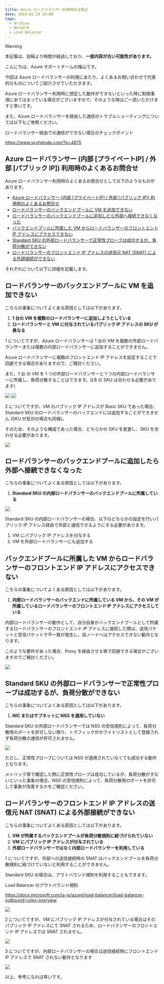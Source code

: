 ```yaml
---
title: Azure ロードバランサー利用時の注意点
date: 2019-01-29 16:00
tags:
  - Archive
  - Network
  - Load Balancer
---
```


> [!WARNING]
> 本記事は、投稿より時間が経過しており、**一部内容が古い可能性があります。**

こんにちは、Azure サポートチームの檜山です。

今回は Azure ロードバランサーの利用にあたり、よくあるお問い合わせで代表的なものについてご紹介させていただきます。

Azure ロードバランサー利用時に想定した動作ができないといった時に制限事項にあてはまっている場合がございますので、そのような時はご一読いただけますと幸いです。

また、Azure ロードバランサーを経由した通信のトラブルシューティングについては以下もご参照ください。

ロードバランサー経由での通信ができない場合のチェックポイント

https://www.syuheiuda.com/?p=4875

## Azure ロードバランサー (内部 [プライベートIP] / 外部 [パブリック IP]) 利用時のよくあるお問合せ

Azure ロードバランサー利用時のよくあるお問合せとして以下のようなものがあります。

- [Azure ロードバランサー (内部 \[プライベートIP\] / 外部 \[パブリック IP\]) 利用時のよくあるお問合せ](#azure-ロードバランサー-内部-プライベートip--外部-パブリック-ip-利用時のよくあるお問合せ)
- [ロードバランサーのバックエンドプールに VM を追加できない](#ロードバランサーのバックエンドプールに-vm-を追加できない)
- [ロードバランサーのバックエンドプールに追加したら外部へ接続できなくなった](#ロードバランサーのバックエンドプールに追加したら外部へ接続できなくなった)
- [バックエンドプールに所属した VM からロードバランサーのフロントエンド IP アドレスにアクセスできない](#バックエンドプールに所属した-vm-からロードバランサーのフロントエンド-ip-アドレスにアクセスできない)
- [Standard SKU の外部ロードバランサーで正常性プローブは成功するが、負荷分散ができない](#standard-sku-の外部ロードバランサーで正常性プローブは成功するが負荷分散ができない)
- [ロードバランサーのフロントエンド IP アドレスの送信元 NAT (SNAT) による外部接続ができない](#ロードバランサーのフロントエンド-ip-アドレスの送信元-nat-snat-による外部接続ができない)

それぞれについて以下に詳細を記載します。

<a id="1"></a>

## ロードバランサーのバックエンドプールに VM を追加できない

こちらの事象についてよくある原因としては以下があります。

1. **1 台の VM を複数のロードバランサーに追加しようとしている**
2. **ロードバランサーと VM に付与されているパブリック IP アドレスの SKU が異なる**

1 についてですが、Azure ロードバランサーは 1 台の VM を複数の外部ロードバランサーまたは複数の内部ロードバランサーに追加することができません。

Azure ロードバランサーに複数のフロントエンド IP アドレスを設定することで回避できる場合がありますので、ご検討ください。

また、1 台 の VM を 1 つの外部ロードバランサーと 1 つの内部ロードバランサーに所属し、負荷分散することはできます。(LB の SKU は合わせる必要があります)

![](./azurelb-tips/OneVmTwoElb.png)
![](./azurelb-tips/OneVmOneIlbOneElb.png)

2 についてですが、VM のパブリック IP アドレスが Basic SKU であった場合、Standard SKU のロードバランサーのバックエンドには追加することができません (SKU が反対の場合も同様)。

そのため、そのような構成であった場合、どちらかの SKU を変更し、SKU を合わせる必要があります。

![](./azurelb-tips/LbSku.png)

<a id="2"></a>

## ロードバランサーのバックエンドプールに追加したら外部へ接続できなくなった

こちらの事象についてよくある原因としては以下があります。

1. **Standard SKU の内部ロードバランサーのバックエンドプールに所属している**

![](./azurelb-tips/IlbSnat.png)

Standard SKU の内部ロードバランサーの場合、以下のどちらかの設定を行いパブリック IP アドレス経由で外部と通信できるようにする必要があります。

1. VM にパブリック IP アドレスを付与する
2. VM を外部ロードバランサーにも追加する

<a id="3"></a>

## バックエンドプールに所属した VM からロードバランサーのフロントエンド IP アドレスにアクセスできない

こちらの事象についてよくある原因としては以下があります。

1. **内部ロードバランサーのバックエンドに所属している VM から、その VM が所属しているロードバランサーのフロントエンド IP アドレスにアクセスしている**
   
内部ロードバランサーの動作として、自分自身がバックエンドプールとして所属するロードバランサーのフロントエンド IP アドレスに接続した際は、送信パケットと受信パケットで不一致が発生し、自ノードへはアクセスできない動作となります。

このような要件があった場合、Proxy を経由させる等で回避できる場合がございますのでご検討ください。

![](./azurelb-tips/BackendToFrontend.png)

<a id="4"></a>

## Standard SKU の外部ロードバランサーで正常性プローブは成功するが、負荷分散ができない

こちらの事象についてよくある原因としては以下があります。

1. **NIC またはサブネットに NSG を適用していない**

Standard SKU の外部ロードバランサーでは NSG の受信規則によって、負荷分散用のポートを許可しない限り、トラフィックがホワイトリストとして登録されず負荷分散の通信が許可されません。

![](./azurelb-tips/LbWithNsg.png)

ただし、正常性プローブについては NSG が適用されていなくても成功する動作となります。

メトリック等で確認した際に正常性プローブは成功しているが、負荷分散がきないといった事象の場合、NSG の受信規則によって、負荷分散用のポートを許可して事象が改善するかをご確認ください。

<a id="5"></a>

## ロードバランサーのフロントエンド IP アドレスの送信元 NAT (SNAT) による外部接続ができない

こちらの事象についてよくある原因としては以下があります。

1. **VM が所属するバックエンドプールが負荷分散規則に紐づけられていない**
2. **VM にパブリック IP アドレスが付与されている**
3. **外部ロードバランサーではなく内部ロードバランサーを利用している**

1 についてですが、外部への送信接続時の SNAT はバックエンドプールを負荷分散規則に紐づけていないと利用することができません。

Standard SKU の場合は、アウトバウンド規則を利用することもできます。

Load Balancer のアウトバウンド規則

https://docs.microsoft.com/ja-jp/azure/load-balancer/load-balancer-outbound-rules-overview

![](./azurelb-tips/LbHasNoRule.png)

2 についてですが、VM にパブリック IP アドレスが付与されている場合はそのパブリック IP アドレスにて SNAT されるため、ロードバランサーのフロントエンド IP アドレスでは SNAT されません。

![](./azurelb-tips/VmHasPip.png)

3 についてですが、内部ロードバランサーの場合は送信接続時にフロントエンド IP アドレスで SNAT されない動作となります

![](./azurelb-tips/IlbDoesntSnat.png)

以上、参考になれば幸いです。